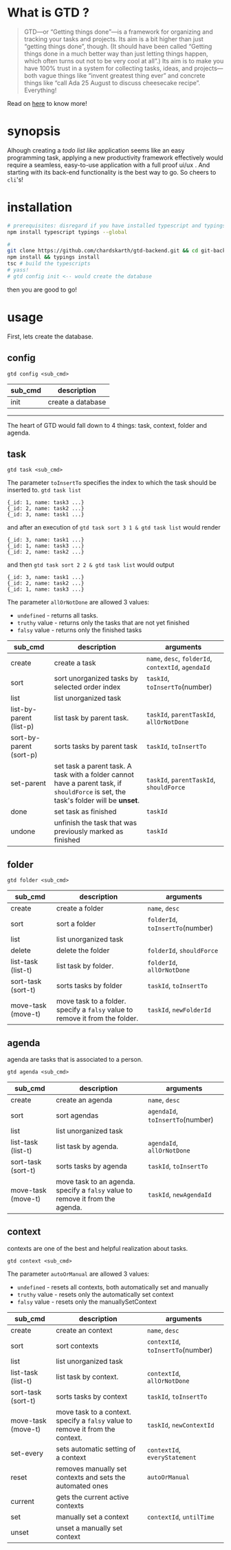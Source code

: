 # What is GTD ?
 > GTD—or “Getting things done”—is a framework for organizing and tracking your tasks and projects. Its aim is a bit higher than just “getting things done”, though. (It should have been called “Getting things done in a much better way than just letting things happen, which often turns out not to be very cool at all”.) Its aim is to make you have 100% trust in a system for collecting tasks, ideas, and projects—both vague things like “invent greatest thing ever” and concrete things like “call Ada 25 August to discuss cheesecake recipe”. Everything!

 Read on [here](https://hamberg.no/gtd/#what-is-gtd) to know more!

# synopsis
Alhough creating a *todo list like* application seems like an easy programming task, applying a new productivity framework effectively would require a seamless, easy-to-use application with a full proof ui/ux . And starting with its back-end functionality is the best way to go. So cheers to `cli`'s!

# installation
```bash
# prerequisites: disregard if you have installed typescript and typings
npm install typescript typings --global

#
git clone https://github.com/chardskarth/gtd-backend.git && cd git-backend
npm install && typings install
tsc # build the typescripts
# yass!
# gtd config init <-- would create the database
```
then you are good to go!

# usage
First, lets create the database.

## config

`gtd config <sub_cmd>`

|sub_cmd|description|
|---|---|
|init|create a database|

----

The heart of GTD would fall down to 4 things: task, context, folder and agenda.

## task
`gtd task <sub_cmd>`

The parameter `toInsertTo` specifies the index to which the task should be inserted to.
`gtd task list`
```
{_id: 1, name: task3 ...}
{_id: 2, name: task2 ...}
{_id: 3, name: task1 ...}
```
and after an execution of 
`gtd task sort 3 1 & gtd task list`
would render
```
{_id: 3, name: task1 ...}
{_id: 1, name: task3 ...}
{_id: 2, name: task2 ...}
```
and then
`gtd task sort 2 2 & gtd task list`
would output
```
{_id: 3, name: task1 ...}
{_id: 2, name: task2 ...}
{_id: 1, name: task3 ...}
```

The parameter `allOrNotDone` are allowed 3 values: 
* `undefined` - returns all tasks.
* `truthy` value - returns only the tasks that are not yet finished
* `falsy` value - returns only the finished tasks

|sub_cmd|description|arguments|
|---|---|---|
|create|create a task| `name`, `desc`, `folderId`, `contextId`, `agendaId`|
|sort|sort unorganized tasks by selected order index|`taskId`, `toInsertTo`(number)|
|list|list unorganized task||
|list-by-parent (list-p)|list task by parent task. |`taskId`, `parentTaskId`, `allOrNotDone`|
|sort-by-parent (sort-p)|sorts tasks by parent task|`taskId`, `toInsertTo` |
|set-parent|set task a parent task. A task with a folder cannot have a parent task, if `shouldForce` is set,  the task's folder will be **unset**.|`taskId`, `parentTaskId`, `shouldForce`|
|done|set task as finished|`taskId`|
|undone|unfinish the task that was previously marked as finished|`taskId`|
## folder
`gtd folder <sub_cmd>`

|sub_cmd|description|arguments|
|---|---|---|
|create|create a folder| `name`, `desc`|
|sort|sort a folder|`folderId`, `toInsertTo`(number)|
|list|list unorganized task||
|delete|delete the folder|`folderId`, `shouldForce`|
|list-task (list-t)|list task by folder. |`folderId`, `allOrNotDone`|
|sort-task (sort-t)|sorts tasks by folder|`taskId`, `toInsertTo` |
|move-task (move-t)|move task to a folder. specify a `falsy` value to remove it from the folder.|`taskId`, `newFolderId`|
## agenda
agenda are tasks that is associated to a person.

`gtd agenda <sub_cmd>`

|sub_cmd|description|arguments|
|---|---|---|
|create|create an agenda| `name`, `desc`|
|sort|sort agendas|`agendaId`, `toInsertTo`(number)|
|list|list unorganized task||
|list-task (list-t)|list task by agenda. |`agendaId`, `allOrNotDone`|
|sort-task (sort-t)|sorts tasks by agenda|`taskId`, `toInsertTo` |
|move-task (move-t)|move task to an agenda. specify a `falsy` value to remove it from the agenda.|`taskId`, `newAgendaId`|
## context
contexts are one of the best and helpful realization about tasks.

`gtd context <sub_cmd>`

The parameter `autoOrManual` are allowed 3 values: 
* `undefined` - resets all contexts, both automatically set and manually
* `truthy` value - resets only the automatically set context
* `falsy` value - resets only the manuallySetContext

|sub_cmd|description|arguments|
|---|---|---|
|create|create an context| `name`, `desc`|
|sort|sort contexts|`contextId`, `toInsertTo`(number)|
|list|list unorganized task||
|list-task (list-t)|list task by context. |`contextId`, `allOrNotDone`|
|sort-task (sort-t)|sorts tasks by context|`taskId`, `toInsertTo` |
|move-task (move-t)|move task to a context. specify a `falsy` value to remove it from the context.|`taskId`, `newContextId`|
|set-every|sets automatic setting of a context|`contextId`, `everyStatement`|
|reset|removes manually set contexts and sets the automated ones|`autoOrManual`|
|current|gets the current active contexts||
|set|manually set a context|`contextId`, `untilTime`|
|unset|unset a manually set context||
